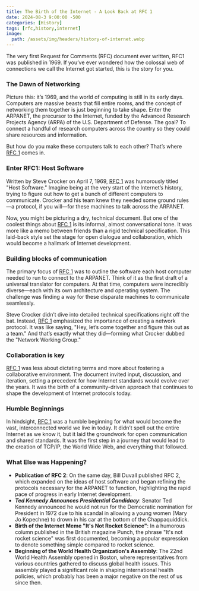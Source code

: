 ```yaml
---
title: The Birth of the Internet - A Look Back at RFC 1
date: 2024-08-3 9:00:00 -500
categories: [History]
tags: [rfc,history,internet]
image:
  path: /assets/img/headers/history-of-internet.webp
---
```

The very first Request for Comments (RFC) document ever written, RFC1 was published in 1969. If you’ve ever wondered how the colossal web of connections we call the Internet got started, this is the story for you.

### The Dawn of Networking
Picture this: it’s 1969, and the world of computing is still in its early days. Computers are massive beasts that fill entire rooms, and the concept of networking them together is just beginning to take shape. Enter the ARPANET, the precursor to the Internet, funded by the Advanced Research Projects Agency (ARPA) of the U.S. Department of Defense. The goal? To connect a handful of research computers across the country so they could share resources and information.

But how do you make these computers talk to each other? That’s where [RFC 1](https://www.rfc-editor.org/rfc/rfc1.txt) comes in.

### Enter RFC1: Host Software
Written by Steve Crocker on April 7, 1969, [RFC 1](https://www.rfc-editor.org/rfc/rfc1.txt) was humorously titled "Host Software." Imagine being at the very start of the Internet’s history, trying to figure out how to get a bunch of different computers to communicate. Crocker and his team knew they needed some ground rules—a protocol, if you will—for these machines to talk across the ARPANET.

Now, you might be picturing a dry, technical document. But one of the coolest things about [RFC 1](https://www.rfc-editor.org/rfc/rfc1.txt) is its informal, almost conversational tone. It was more like a memo between friends than a rigid technical specification. This laid-back style set the stage for open dialogue and collaboration, which would become a hallmark of Internet development.

### Building blocks of communication
The primary focus of [RFC 1](https://www.rfc-editor.org/rfc/rfc1.txt) was to outline the software each host computer needed to run to connect to the ARPANET. Think of it as the first draft of a universal translator for computers. At that time, computers were incredibly diverse—each with its own architecture and operating system. The challenge was finding a way for these disparate machines to communicate seamlessly.

Steve Crocker didn’t dive into detailed technical specifications right off the bat. Instead, [RFC 1](https://www.rfc-editor.org/rfc/rfc1.txt) emphasized the importance of creating a network protocol. It was like saying, "Hey, let’s come together and figure this out as a team." And that’s exactly what they did—forming what Crocker dubbed the "Network Working Group."

### Collaboration is key
[RFC 1](https://www.rfc-editor.org/rfc/rfc1.txt) was less about dictating terms and more about fostering a collaborative environment. The document invited input, discussion, and iteration, setting a precedent for how Internet standards would evolve over the years. It was the birth of a community-driven approach that continues to shape the development of Internet protocols today.

### Humble Beginnings
In hindsight, [RFC 1](https://www.rfc-editor.org/rfc/rfc1.txt) was a humble beginning for what would become the vast, interconnected world we live in today. It didn’t spell out the entire Internet as we know it, but it laid the groundwork for open communication and shared standards. It was the first step in a journey that would lead to the creation of TCP/IP, the World Wide Web, and everything that followed.

### What Else was Happening?
- **Publication of RFC 2**: On the same day, Bill Duvall published RFC 2, which expanded on the ideas of host software and began refining the protocols necessary for the ARPANET to function, highlighting the rapid pace of progress in early Internet development.
- ***Ted Kennedy Announces Presidential Candidacy***: Senator Ted Kennedy announced he would not run for the Democratic nomination for President in 1972 due to his scandal in allowing a young women (Mary Jo Kopechne) to drown in his car at the bottom of the Chappaquiddick.
- **Birth of the Internet Meme "It's Not Rocket Science"**: In a humorous column published in the British magazine Punch, the phrase "It's not rocket science" was first documented, becoming a popular expression to denote something simple compared to rocket science.
- **Beginning of the World Health Organization's Assembly**: The 22nd World Health Assembly opened in Boston, where representatives from various countries gathered to discuss global health issues. This assembly played a significant role in shaping international health policies, which probably has been a major negative on the rest of us since then.
